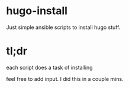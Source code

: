 # hugo-install
Just simple ansible scripts to install hugo stuff. 

# tl;dr
each script does a task of installing

feel free to add input. I did this in a couple mins.

